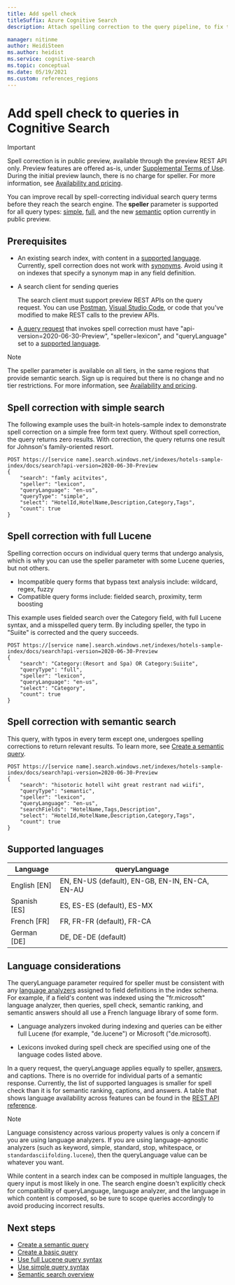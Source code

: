 ```yaml
---
title: Add spell check
titleSuffix: Azure Cognitive Search
description: Attach spelling correction to the query pipeline, to fix typos on query terms before executing the query.

manager: nitinme
author: HeidiSteen
ms.author: heidist
ms.service: cognitive-search
ms.topic: conceptual
ms.date: 05/19/2021
ms.custom: references_regions
---
```

# Add spell check to queries in Cognitive Search

> [!IMPORTANT]
> Spell correction is in public preview, available through the preview REST API only. Preview features are offered as-is, under [Supplemental Terms of Use](https://azure.microsoft.com/support/legal/preview-supplemental-terms/). During the initial preview launch, there is no charge for speller. For more information, see [Availability and pricing](semantic-search-overview.md#availability-and-pricing).

You can improve recall by spell-correcting individual search query terms before they reach the search engine. The **speller** parameter is supported for all query types: [simple](query-simple-syntax.md), [full](query-lucene-syntax.md), and the new [semantic](semantic-how-to-query-request.md) option currently in public preview.

## Prerequisites

+ An existing search index, with content in a [supported language](#supported-language). Currently, spell correction does not work with [synonyms](search-synonyms.md). Avoid using it on indexes that specify a synonym map in any field definition.

+ A search client for sending queries

  The search client must support preview REST APIs on the query request. You can use [Postman](search-get-started-rest.md), [Visual Studio Code](search-get-started-vs-code.md), or code that you've modified to make REST calls to the preview APIs.

+ [A query request](/rest/api/searchservice/preview-api/search-documents) that invokes spell correction must have "api-version=2020-06-30-Preview", "speller=lexicon", and "queryLanguage" set to a [supported language](#supported-languages).

> [!Note]
> The speller parameter is available on all tiers, in the same regions that provide semantic search. Sign up is required but there is no change and no tier restrictions. For more information, see [Availability and pricing](semantic-search-overview.md#availability-and-pricing).

## Spell correction with simple search

The following example uses the built-in hotels-sample index to demonstrate spell correction on a simple free form text query. Without spell correction, the query returns zero results. With correction, the query returns one result for Johnson's family-oriented resort.

```http
POST https://[service name].search.windows.net/indexes/hotels-sample-index/docs/search?api-version=2020-06-30-Preview
{
    "search": "famly acitvites",
    "speller": "lexicon",
    "queryLanguage": "en-us",
    "queryType": "simple",
    "select": "HotelId,HotelName,Description,Category,Tags",
    "count": true
}
```

## Spell correction with full Lucene

Spelling correction occurs on individual query terms that undergo analysis, which is why you can use the speller parameter with some Lucene queries, but not others.

+ Incompatible query forms that bypass text analysis include: wildcard, regex, fuzzy
+ Compatible query forms include: fielded search, proximity, term boosting

This example uses fielded search over the Category field, with full Lucene syntax, and a misspelled query term. By including speller, the typo in "Suiite" is corrected and the query succeeds.

```http
POST https://[service name].search.windows.net/indexes/hotels-sample-index/docs/search?api-version=2020-06-30-Preview
{
    "search": "Category:(Resort and Spa) OR Category:Suiite",
    "queryType": "full",
    "speller": "lexicon",
    "queryLanguage": "en-us",
    "select": "Category",
    "count": true
}
```

## Spell correction with semantic search

This query, with typos in every term except one, undergoes spelling corrections to return relevant results. To learn more, see [Create a semantic query](semantic-how-to-query-request.md).

```http
POST https://[service name].search.windows.net/indexes/hotels-sample-index/docs/search?api-version=2020-06-30-Preview     
{
    "search": "hisotoric hotell wiht great restrant nad wiifi",
    "queryType": "semantic",
    "speller": "lexicon",
    "queryLanguage": "en-us",
    "searchFields": "HotelName,Tags,Description",
    "select": "HotelId,HotelName,Description,Category,Tags",
    "count": true
}
```

## Supported languages

| Language | queryLanguage |
|----------|---------------|
| English [EN] | EN, EN-US (default), EN-GB, EN-IN, EN-CA, EN-AU |
| Spanish [ES] | ES, ES-ES (default), ES-MX |
| French [FR] | FR, FR-FR (default), FR-CA |
| German [DE] | DE, DE-DE (default) |

## Language considerations

The queryLanguage parameter required for speller must be consistent with any [language analyzers](index-add-language-analyzers.md) assigned to field definitions in the index schema. For example, if a field's content was indexed using the "fr.microsoft" language analyzer, then queries, spell check, semantic ranking, and semantic answers should all use a French language library of some form.

+ Language analyzers invoked during indexing and queries can be either full Lucene (for example, "de.lucene") or Microsoft ("de.microsoft).

+ Lexicons invoked during spell check are specified using one of the language codes listed above.

In a query request, the queryLanguage applies equally to speller, [answers](semantic-answers.md), and captions. There is no override for individual parts of a semantic response. Currently, the list of supported languages is smaller for spell check than it is for semantic ranking, captions, and answers. A table that shows language availability across features can be found in the [REST API reference](/rest/api/searchservice/preview-api/search-documents#queryLanguage).

> [!NOTE]
> Language consistency across various property values is only a concern if you are using language analyzers. If you are using language-agnostic analyzers (such as keyword, simple, standard, stop, whitespace, or `standardasciifolding.lucene`), then the queryLanguage value can be whatever you want.

While content in a search index can be composed in multiple languages, the query input is most likely in one. The search engine doesn't explicitly check for compatibility of queryLanguage, language analyzer, and the language in which content is composed, so be sure to scope queries accordingly to avoid producing incorrect results.

## Next steps

+ [Create a semantic query](semantic-how-to-query-request.md)
+ [Create a basic query](search-query-create.md)
+ [Use full Lucene query syntax](query-Lucene-syntax.md)
+ [Use simple query syntax](query-simple-syntax.md)
+ [Semantic search overview](semantic-search-overview.md)